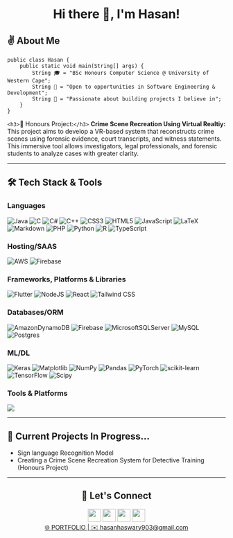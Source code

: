 <h1 align="center"> Hi there 👋, I'm Hasan! </h1>

<h2>✌️ About Me</h2>

````
public class Hasan {
    public static void main(String[] args) {
        String 🎓 = "BSc Honours Computer Science @ University of Western Cape";
        String 🌱 = "Open to opportunities in Software Engineering & Development";
        String 🧱 = "Passionate about building projects I believe in";
    }
}
````

`<h3>`🥽 Honours Project:`</h3>`
**Crime Scene Recreation Using Virtual Realtiy:** This project aims to develop a VR-based system that reconstructs crime scenes using forensic evidence, court transcripts, and witness statements. This immersive tool allows investigators, legal professionals, and forensic students to analyze cases with greater clarity.

---

<h2>🛠️ Tech Stack & Tools</h2>
<h3>Languages</h3>

![Java](https://img.shields.io/badge/java-%23ED8B00.svg?style=for-the-badge&logo=openjdk&logoColor=white)
![C](https://img.shields.io/badge/c-%2300599C.svg?style=for-the-badge&logo=c&logoColor=white)
![C#](https://img.shields.io/badge/c%23-%23239120.svg?style=for-the-badge&logo=csharp&logoColor=white)
![C++](https://img.shields.io/badge/c++-%2300599C.svg?style=for-the-badge&logo=c%2B%2B&logoColor=white)
![CSS3](https://img.shields.io/badge/css3-%231572B6.svg?style=for-the-badge&logo=css3&logoColor=white)
![HTML5](https://img.shields.io/badge/html5-%23E34F26.svg?style=for-the-badge&logo=html5&logoColor=white)
![JavaScript](https://img.shields.io/badge/javascript-%23323330.svg?style=for-the-badge&logo=javascript&logoColor=%23F7DF1E)
![LaTeX](https://img.shields.io/badge/latex-%23008080.svg?style=for-the-badge&logo=latex&logoColor=white)
![Markdown](https://img.shields.io/badge/markdown-%23000000.svg?style=for-the-badge&logo=markdown&logoColor=white)
![PHP](https://img.shields.io/badge/php-%23777BB4.svg?style=for-the-badge&logo=php&logoColor=white)
![Python](https://img.shields.io/badge/python-3670A0?style=for-the-badge&logo=python&logoColor=ffdd54)
![R](https://img.shields.io/badge/r-%23276DC3.svg?style=for-the-badge&logo=r&logoColor=white)
![TypeScript](https://img.shields.io/badge/typescript-%23007ACC.svg?style=for-the-badge&logo=typescript&logoColor=white)

<h3>Hosting/SAAS</h3>

![AWS](https://img.shields.io/badge/AWS-%23FF9900.svg?style=for-the-badge&logo=amazon-aws&logoColor=white)
![Firebase](https://img.shields.io/badge/firebase-%23039BE5.svg?style=for-the-badge&logo=firebase)

<h3>Frameworks, Platforms & Libraries</h3>

![Flutter](https://img.shields.io/badge/Flutter-%2302569B.svg?style=for-the-badge&logo=Flutter&logoColor=white)
![NodeJS](https://img.shields.io/badge/node.js-6DA55F?style=for-the-badge&logo=node.js&logoColor=white)
![React](https://img.shields.io/badge/react-%2320232a.svg?style=for-the-badge&logo=react&logoColor=%2361DAFB)
![Tailwind CSS](https://img.shields.io/badge/tailwindcss-%2338B2AC.svg?style=for-the-badge&logo=tailwind-css&logoColor=white)

<h3>Databases/ORM</h3>

![AmazonDynamoDB](https://img.shields.io/badge/Amazon%20DynamoDB-4053D6?style=for-the-badge&logo=Amazon%20DynamoDB&logoColor=white)
![Firebase](https://img.shields.io/badge/firebase-a08021?style=for-the-badge&logo=firebase&logoColor=ffcd34)
![MicrosoftSQLServer](https://img.shields.io/badge/Microsoft%20SQL%20Server-CC2927?style=for-the-badge&logo=microsoft%20sql%20server&logoColor=white)
![MySQL](https://img.shields.io/badge/mysql-4479A1.svg?style=for-the-badge&logo=mysql&logoColor=white)
![Postgres](https://img.shields.io/badge/postgres-%23316192.svg?style=for-the-badge&logo=postgresql&logoColor=white)

<h3>ML/DL</h3>

![Keras](https://img.shields.io/badge/Keras-%23D00000.svg?style=for-the-badge&logo=Keras&logoColor=white)
![Matplotlib](https://img.shields.io/badge/Matplotlib-%23ffffff.svg?style=for-the-badge&logo=Matplotlib&logoColor=black)
![NumPy](https://img.shields.io/badge/numpy-%23013243.svg?style=for-the-badge&logo=numpy&logoColor=white)
![Pandas](https://img.shields.io/badge/pandas-%23150458.svg?style=for-the-badge&logo=pandas&logoColor=white)
![PyTorch](https://img.shields.io/badge/PyTorch-%23EE4C2C.svg?style=for-the-badge&logo=PyTorch&logoColor=white)
![scikit-learn](https://img.shields.io/badge/scikit--learn-%23F7931E.svg?style=for-the-badge&logo=scikit-learn&logoColor=white)
![TensorFlow](https://img.shields.io/badge/TensorFlow-%23FF6F00.svg?style=for-the-badge&logo=TensorFlow&logoColor=white)
![Scipy](https://img.shields.io/badge/SciPy-%230C55A5.svg?style=for-the-badge&logo=scipy&logoColor=%white)

<h3>Tools & Platforms</h3>

![](https://skillicons.dev/icons?i=anaconda,aws,blender,figma,github,ai,ps,raspberrypi,unity,visualstudio,vscode,codepen,androidstudio,docker,latex,md)

---

<h2>🎯 Current Projects In Progress...</h2>
<ul>
<li>Sign language Recognition Model</li>
<li>Creating a Crime Scene Recreation System for Detective Training (Honours Project)</li>
</ul>

---

<h2 align="center">🚀 Let's Connect</h2>
<div align="center">
<a href="linkedin.com/in/hasanhaswary"><img src="https://skillicons.dev/icons?i=linkedin" width="30" height="30"></a>
<a href="github.com/hasanhaswary"><img src="https://skillicons.dev/icons?i=github" width="30" height="30"></a>
<a href="instagram.com/hasanh_za"><img src="https://skillicons.dev/icons?i=instagram" width="30" height="30"></a>
<a href="x.com/hasanh_za"><img src="" width="30" height="30"></a>
</div>

<div align="center">
<a href="mailto:hasanhaswary903@gmail.com">🌐 PORTFOLIO | </a>
<a href="mailto:hasanhaswary903@gmail.com">✉️ hasanhaswary903@gmail.com</a>
</div>
